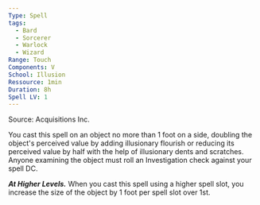 ```yaml
---
Type: Spell
tags:
  - Bard
  - Sorcerer
  - Warlock
  - Wizard
Range: Touch
Components: V
School: Illusion
Ressource: 1min
Duration: 8h
Spell LV: 1
---
```

Source: Acquisitions Inc.

You cast this spell on an object no more than 1 foot on a side, doubling the object's perceived value by adding illusionary flourish or reducing its perceived value by half with the help of illusionary dents and scratches. Anyone examining the object must roll an Investigation check against your spell DC.

**_At Higher Levels._** When you cast this spell using a higher spell slot, you increase the size of the object by 1 foot per spell slot over 1st.